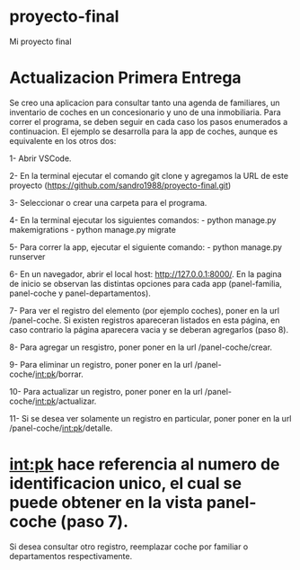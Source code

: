 # proyecto-final
Mi proyecto final


# Actualizacion Primera Entrega

Se creo una aplicacion para consultar tanto una agenda de familiares, un inventario de coches en un concesionario y uno de una inmobiliaria.
Para correr el programa, se deben seguir en cada caso los pasos enumerados a continuacion. El ejemplo se desarrolla para la app de coches, aunque es equivalente en los otros dos:

1-  Abrir VSCode.

2-  En la terminal ejecutar el comando git clone y agregamos la URL de este proyecto (https://github.com/sandro1988/proyecto-final.git)

3-  Seleccionar o crear una carpeta para el programa.

4-  En la terminal ejecutar los siguientes comandos: 
    - python manage.py makemigrations 
    - python manage.py migrate

5- Para correr la app, ejecutar el siguiente comando:
    - python manage.py runserver

6- En un navegador, abrir el local host: http://127.0.0.1:8000/.
En la pagina de inicio se observan las distintas opciones para cada app (panel-familia, panel-coche y panel-departamentos).

7- Para ver el registro del elemento (por ejemplo coches), poner en la url /panel-coche.
Si existen registros apareceran listados en esta página, en caso contrario la página aparecera vacia y se deberan agregarlos (paso 8).

8- Para agregar un resgistro, poner poner en la url /panel-coche/crear.

9- Para eliminar un registro, poner poner en la url /panel-coche/<int:pk>/borrar.

10- Para actualizar un registro, poner poner en la url /panel-coche/<int:pk>/actualizar.

11- Si se desea ver solamente un registro en particular, poner poner en la url /panel-coche/<int:pk>/detalle.

# <int:pk> hace referencia al numero de identificacion unico, el cual se puede obtener en la vista panel-coche (paso 7).

Si desea consultar otro registro, reemplazar coche por familiar o departamentos respectivamente.


